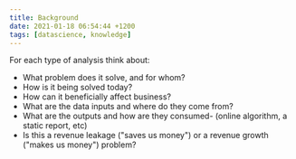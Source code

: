 ```yaml
---
title: Background
date: 2021-01-18 06:54:44 +1200
tags: [datascience, knowledge]
---
```



For each type of analysis think about:

* What problem does it solve, and for whom?
* How is it being solved today?
* How can it beneficially affect business?
* What are the data inputs and where do they come from?
* What are the outputs and how are they consumed- (online algorithm, a static report, etc)
* Is this a revenue leakage ("saves us money") or a revenue growth ("makes us money") problem?


